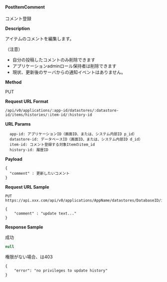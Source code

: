 
#### PostItemComment

コメント登録

**Description**

アイテムのコメントを編集します。

（注意）
- 自分の投稿したコメントのみ削除できます
- アプリケーションadminロール保持者は削除できます
- 現状、更新後のサーバからの通知イベントはありません。

**Method**

PUT

**Request URL Format**

```text
/api/v0/applications/:app-id/datastores/:datastore-id/items/histories/:item-id/:history-id
```

**URL Params**

```text
  app-id: アプリケーションID（画面ID、または、システム内部ID p_id）
  datastore-id: データベースID（画面ID、または、システム内部ID d_id）
  item-id: コメント登録する対象Itemのitem_id
  history-id: 履歴ID
```

**Payload**

```text
{
  "comment" : 更新したいコメント
}
```

**Request URL Sample**

```text
PUT https://api.xxx.com/api/v0/applications/AppName/datastores/DatabaseID/items/histories/5f38a121aa395581685afdc4/5fe370eb28dc5c41e836d4db
```

```text
{
    "comment" : "update text..."
}
```

**Response Sample**

成功
```javascript
null
```

権限がない場合、は403
```
{
    "error": "no privileges to update history"
}
```